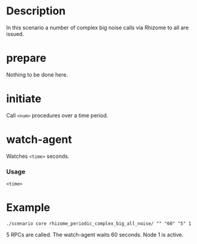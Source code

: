 # Description
In this scenario a number of complex big noise calls via Rhizome to all are issued.

# prepare
Nothing to be done here.

# initiate
Call `<num>` procedures over a time period.

# watch-agent
Watches `<time>` seconds.

### Usage
```
<time>
```

# Example
```
./scenario core rhizome_periodic_complex_big_all_noise/ "" "60" "5" 1
```

5 RPCs are called. The watch-agent waits 60 seconds. Node 1 is active.
